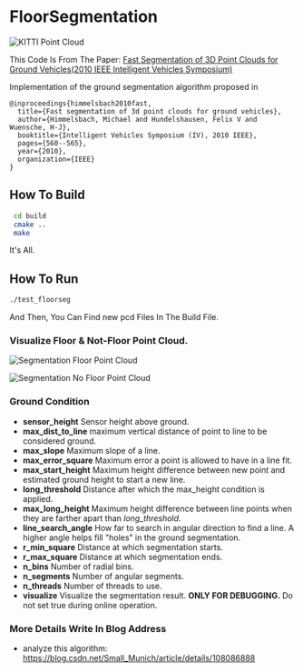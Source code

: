 # FloorSegmentation

![KITTI Point Cloud](https://github.com/SmallMunich/FloorSegmentation/tree/master/Fast_segmentation_of_3d_point_clouds_for_ground_vehicles/image/origin.jpg)

This Code Is From The Paper: [Fast Segmentation of 3D Point Clouds for Ground Vehicles(2010 IEEE Intelligent Vehicles Symposium)](https://ieeexplore.ieee.org/document/5548059)

Implementation of the ground segmentation algorithm proposed in 
```
@inproceedings{himmelsbach2010fast,
  title={Fast segmentation of 3d point clouds for ground vehicles},
  author={Himmelsbach, Michael and Hundelshausen, Felix V and Wuensche, H-J},
  booktitle={Intelligent Vehicles Symposium (IV), 2010 IEEE},
  pages={560--565},
  year={2010},
  organization={IEEE}
}
```

## How To Build 

```bash
 cd build 
 cmake ..
 make 

```

It's All.

## How To Run 

```bash
./test_floorseg 
```

And Then, You Can Find new pcd Files In The Build File.

### Visualize Floor & Not-Floor Point Cloud.

![Segmentation Floor Point Cloud](https://github.com/SmallMunich/FloorSegmentation/tree/master/Fast_segmentation_of_3d_point_clouds_for_ground_vehicles/image/floor.jpg)

![Segmentation No Floor Point Cloud](https://github.com/SmallMunich/FloorSegmentation/tree/master/Fast_segmentation_of_3d_point_clouds_for_ground_vehicles/image/nofloor.jpg)

### Ground Condition
- **sensor_height**  Sensor height above ground.
- **max_dist_to_line**  maximum vertical distance of point to line to be considered ground.
- **max_slope**  Maximum slope of a line.
- **max_error_square**  Maximum error a point is allowed to have in a line fit.
- **max_start_height**  Maximum height difference between new point and estimated ground height to start a new line.
- **long_threshold**  Distance after which the max_height condition is applied.
- **max_long_height**  Maximum height difference between line points when they are farther apart than *long_threshold*.
- **line_search_angle**  How far to search in angular direction to find a line. A higher angle helps fill "holes" in the ground segmentation.
- **r_min_square**  Distance at which segmentation starts.
- **r_max_square**  Distance at which segmentation ends.
- **n_bins**  Number of radial bins.
- **n_segments**  Number of angular segments.
- **n_threads**  Number of threads to use.
- **visualize** Visualize the segmentation result. **ONLY FOR DEBUGGING.** Do not set true during online operation.


### More Details Write In Blog Address

* analyze this algorithm: https://blog.csdn.net/Small_Munich/article/details/108086888